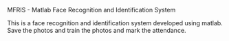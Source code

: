 MFRIS - Matlab Face Recognition and Identification System

This is a face recognition and identification system developed using matlab. Save the photos and train the photos and mark the attendance.
